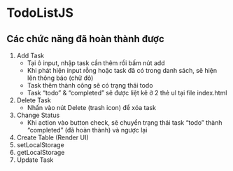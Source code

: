 # TodoListJS
## Các chức năng đã hoàn thành được
1. Add Task
   * Tại ô input, nhập task cần thêm rồi bấm nút add
   * Khi phát hiện input rỗng hoặc task đã có trong danh sách, sẽ hiện lên thông báo (chữ đỏ)
   * Task thêm thành công sẽ có trạng thái todo
   * Task “todo” & “completed” sẽ được liệt kê ở 2 thẻ ul tại file index.html
2. Delete Task 
   * Nhấn vào nút Delete (trash icon) để xóa task 
3. Change Status
   * Khi action vào button check, sẽ chuyển trạng thái task “todo” thành “completed” (đã hoàn thành) và ngược lại
4. Create Table (Render UI)
5. setLocalStorage
6. getLocalStorage
7. Update Task
